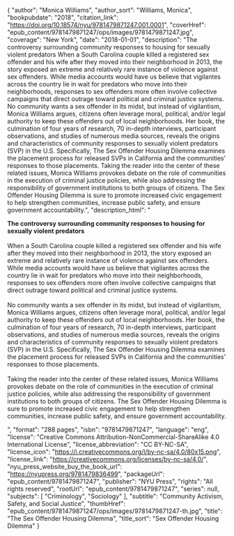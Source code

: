 {
  "author": "Monica Williams",
  "author_sort": "Williams, Monica",
  "bookpubdate": "2018",
  "citation_link": "https://doi.org/10.18574/nyu/9781479871247.001.0001",
  "coverHref": "epub_content/9781479871247/ops/images/9781479871247.jpg",
  "coverage": "New York",
  "date": "2018-01-01",
  "description": "The controversy surrounding community responses to housing for sexually violent predators When a South Carolina couple killed a registered sex offender and his wife after they moved into their neighborhood in 2013, the story exposed an extreme and relatively rare instance of violence against sex offenders.  While media accounts would have us believe that vigilantes across the country lie in wait for predators who move into their neighborhoods, responses to sex offenders more often involve collective campaigns that direct outrage toward political and criminal justice systems.  No community wants a sex offender in its midst, but instead of vigilantism, Monica Williams argues, citizens often leverage moral, political, and/or legal authority to keep these offenders out of local neighborhoods. Her book, the culmination of four years of research, 70 in-depth interviews, participant observations, and studies of numerous media sources, reveals the origins and characteristics of community responses to sexually violent predators (SVP) in the U.S. Specifically, The Sex Offender Housing Dilemma examines the placement process for released SVPs in California and the communities’ responses to those placements.  Taking the reader into the center of these related issues, Monica Williams provokes debate on the role of communities in the execution of criminal justice policies, while also addressing the responsibility of government institutions to both groups of citizens. The Sex Offender Housing Dilemma is sure to promote increased civic engagement to help strengthen communities, increase public safety, and ensure government accountability.",
  "description_html": "<p><b>The controversy surrounding community responses to housing for sexually violent predators <br></b><br>When a South Carolina couple killed a registered sex offender and his wife after they moved into their neighborhood in 2013, the story exposed an extreme and relatively rare instance of violence against sex offenders.  While media accounts would have us believe that vigilantes across the country lie in wait for predators who move into their neighborhoods, responses to sex offenders more often involve collective campaigns that direct outrage toward political and criminal justice systems.  <br><br>No community wants a sex offender in its midst, but instead of vigilantism, Monica Williams argues, citizens often leverage moral, political, and/or legal authority to keep these offenders out of local neighborhoods. Her book, the culmination of four years of research, 70 in-depth interviews, participant observations, and studies of numerous media sources, reveals the origins and characteristics of community responses to sexually violent predators (SVP) in the U.S. Specifically, The Sex Offender Housing Dilemma examines the placement process for released SVPs in California and the communities’ responses to those placements.  <br><br>Taking the reader into the center of these related issues, Monica Williams provokes debate on the role of communities in the execution of criminal justice policies, while also addressing the responsibility of government institutions to both groups of citizens. The Sex Offender Housing Dilemma is sure to promote increased civic engagement to help strengthen communities, increase public safety, and ensure government accountability.</p>",
  "format": "288 pages",
  "isbn": "9781479871247",
  "language": "eng",
  "license": "Creative Commons Attribution-NonCommercial-ShareAlike 4.0 International License",
  "license_abbreviation": "CC BY-NC-SA",
  "license_icon": "https://i.creativecommons.org/l/by-nc-sa/4.0/80x15.png",
  "license_link": "https://creativecommons.org/licenses/by-nc-sa/4.0/",
  "nyu_press_website_buy_the_book_url": "https://nyupress.org/9781479836499",
  "packageUrl": "epub_content/9781479871247",
  "publisher": "NYU Press",
  "rights": "All rights reserved",
  "rootUrl": "epub_content/9781479871247",
  "series": null,
  "subjects": [
    "Criminology",
    "Sociology"
  ],
  "subtitle": "Community Activism, Safety, and Social Justice",
  "thumbHref": "epub_content/9781479871247/ops/images/9781479871247-th.jpg",
  "title": "The Sex Offender Housing Dilemma",
  "title_sort": "Sex Offender Housing Dilemma"
}
